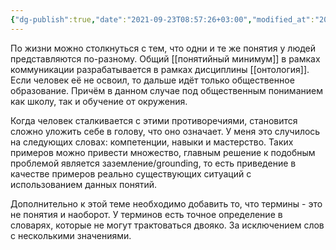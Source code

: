 ```yaml
---
{"dg-publish":true,"date":"2021-09-23T08:57:26+03:00","modified_at":"2022-06-01T09:04:26+03:00","permalink":"/dihotomiya-ponyatij/","dgHomeLink":false,"dgPassFrontmatter":true}
---
```



По жизни можно столкнуться с тем, что одни и те же понятия у людей представляются по-разному. Общий [[понятийный минимум]] в рамках коммуникации разрабатывается в рамках дисциплины [[онтология]]. Если человек её не освоил, то дальше идёт только общественное образование. Причём в данном случае под общественным пониманием как школу, так и обучение от окружения.

Когда человек сталкивается с этими противоречиями, становится сложно уложить себе в голову, что оно означает. У меня это случилось на следующих словах: компетенции, навыки и мастерство. Таких примеров можно привести множество, главным решение к подобным проблемой является заземление/grounding, то есть приведение в качестве примеров реально существующих ситуаций с использованием данных понятий.

Дополнительно к этой теме необходимо добавить то, что термины - это не понятия и наоборот. У терминов есть точное определение в словарях, которые не могут трактоваться двояко. За исключением слов с несколькими значениями.
